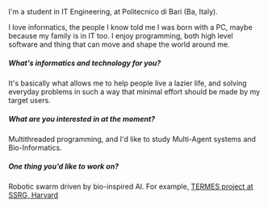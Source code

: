 I'm a student in IT Engineering, at Politecnico di Bari (Ba, Italy). <p> 

I love informatics, the people I know told me I was born with a PC, maybe because my family is in IT too. I enjoy programming, both high level software and thing that can move and shape the world around me. <p>
##### What's informatics and technology for you?
It's basically what allows me to help people live a lazier life, and solving everyday problems in such a way that minimal effort should be made by my target users.
##### What are you interested in at the moment?
Multithreaded programming, and I'd like to study Multi-Agent systems and Bio-Informatics.
##### One thing you'd like to work on?
Robotic swarm driven by bio-inspired AI. For example, [TERMES project at SSRG, Harvard](http://www.eecs.harvard.edu/ssr/projects/cons/termes.html)
